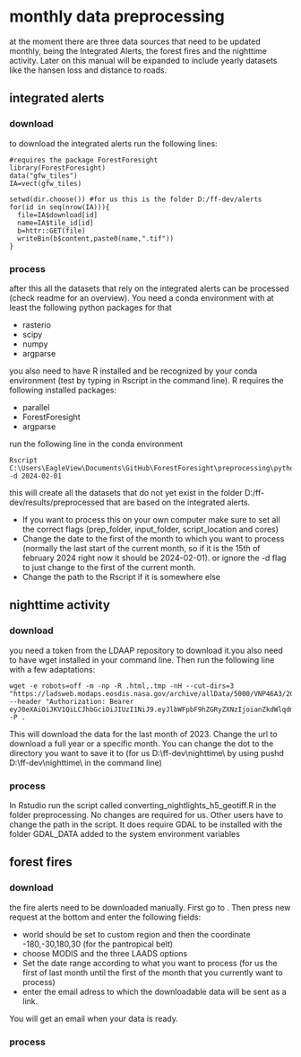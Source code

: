 # monthly data preprocessing
at the moment there are three data sources that need to be updated monthly, being the Integrated Alerts, the forest fires and the nighttime activity. Later on this manual will be expanded to include yearly datasets like the hansen loss and distance to roads.

## integrated alerts
### download
to download the integrated alerts run the following lines:

```
#requires the package ForestForesight
library(ForestForesight)
data("gfw_tiles")
IA=vect(gfw_tiles)

setwd(dir.choose()) #for us this is the folder D:/ff-dev/alerts
for(id in seq(nrow(IA))){
  file=IA$download[id]
  name=IA$tile_id[id]
  b=httr::GET(file)
  writeBin(b$content,paste0(name,".tif"))
}
```

### process
after this all the datasets that rely on the integrated alerts can be processed (check readme for an overview). You need a conda environment with at least the following python packages for that
- rasterio
- scipy
- numpy
- argparse

you also need to have R installed and be recognized by your conda environment (test by typing in Rscript in the command line). R requires the following installed packages:
- parallel
- ForestForesight
- argparse


run the following line in the conda environment
~~~
Rscript C:\Users\EagleView\Documents\GitHub\ForestForesight\preprocessing\python_preprocessing_missing_multicore.R -d 2024-02-01
~~~
this will create all the datasets that do not yet exist in the folder D:/ff-dev/results/preprocessed that are based on the integrated alerts. 
- If you want to process this on your own computer make sure to set all the correct flags (prep_folder, input_folder, script_location and cores) 
- Change the date to the first of the month to which you want to process (normally the last start of the current month, so if it is the 15th of february 2024 right now it should be 2024-02-01). or ignore the -d flag to just change to the first of the current month.
- Change the path to the Rscript if it is somewhere else


## nighttime activity
### download
you need a token from the LDAAP repository to download it.you also need to have wget installed in your command line. Then run the following line with a few adaptations:

~~~
wget -e robots=off -m -np -R .html,.tmp -nH --cut-dirs=3 "https://ladsweb.modaps.eosdis.nasa.gov/archive/allData/5000/VNP46A3/2023/335/" --header "Authorization: Bearer eyJ0eXAiOiJKV1QiLCJhbGciOiJIUzI1NiJ9.eyJlbWFpbF9hZGRyZXNzIjoianZkdWlqdmVuYm9kZUBnbWFpbC5jb20iLCJpc3MiOiJBUFMgT0F1dGgyIEF1dGhlbnRpY2F0b3IiLCJpYXQiOjE3MDY2MDYxNTUsIm5iZiI6MTcwNjYwNjE1NSwiZXhwIjoxODY0Mjg2MTU1LCJ1aWQiOiJmZXJkeXdhbGxpbngiLCJ0b2tlbkNyZWF0b3IiOiJmZXJkeXdhbGxpbngifQ.xi5OZCVGgORmuNxeoRaYynzQWIzLbBG4Sz86SCZboss" -P .
~~~
This will download the data for the last month of 2023. Change the url to download a full year or a specific month. You can change the dot to the directory you want to save it to (for us D:\ff-dev\nighttime\ by using pushd D:\ff-dev\nighttime\ in the command line)

### process
In Rstudio run the script called converting_nightlights_h5_geotiff.R in the folder preprocessing. No changes are required for us. Other users have to change the path in the script. It does require GDAL to be installed with the folder GDAL_DATA added to the system environment variables

## forest fires
### download
the fire alerts need to be downloaded manually. First go to . Then press new request at the bottom and enter the following fields:
- world should be set to custom region and then the coordinate -180,-30,180,30 (for the pantropical belt)
- choose MODIS and the three LAADS options
- Set the date range according to what you want to process (for us the first of last month until the first of the month that you currently want to process)
- enter the email adress to which the downloadable data will be sent as a link. 

You will get an email when your data is ready.
### process
